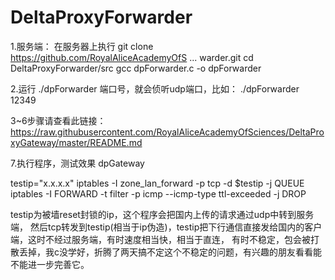 # DeltaProxyForwarder
1.服务端：
在服务器上执行
git clone https://github.com/RoyalAliceAcademyOfS ... warder.git
cd DeltaProxyForwarder/src
gcc dpForwarder.c -o dpForwarder

2.运行 ./dpForwarder 端口号，就会侦听udp端口，比如：
./dpForwarder 12349

3~6步骤请查看此链接：
https://raw.githubusercontent.com/RoyalAliceAcademyOfSciences/DeltaProxyGateway/master/README.md

7.执行程序，测试效果
dpGateway <IP address> <Port>

testip="x.x.x.x"
iptables -I zone_lan_forward -p tcp -d $testip -j QUEUE
iptables -I FORWARD -t filter -p icmp --icmp-type ttl-exceeded -j DROP

testip为被墙reset封锁的ip，这个程序会把国内上传的请求通过udp中转到服务端，
然后tcp转发到testip(相当于ip伪造)，testip把下行通信直接发给国内的客户端，这时不经过服务端，有时速度相当快，相当于直连，
有时不稳定，包会被打散丢掉，我c没学好，折腾了两天搞不定这个不稳定的问题，有兴趣的朋友看看能不能进一步完善它。
